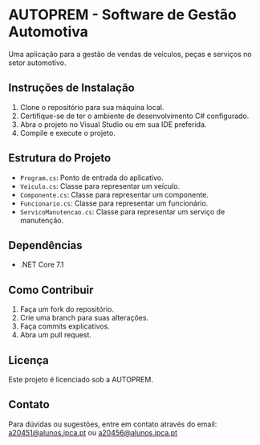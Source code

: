 # AUTOPREM - Software de Gestão Automotiva

Uma aplicação para a gestão de vendas de veículos, peças e serviços no setor automotivo.

## Instruções de Instalação

1. Clone o repositório para sua máquina local.
2. Certifique-se de ter o ambiente de desenvolvimento C# configurado.
3. Abra o projeto no Visual Studio ou em sua IDE preferida.
4. Compile e execute o projeto.

## Estrutura do Projeto

- `Program.cs`: Ponto de entrada do aplicativo.
- `Veiculo.cs`: Classe para representar um veículo.
- `Componente.cs`: Classe para representar um componente.
- `Funcionario.cs`: Classe para representar um funcionário.
- `ServicoManutencao.cs`: Classe para representar um serviço de manutenção.

## Dependências

- .NET Core 7.1

## Como Contribuir

1. Faça um fork do repositório.
2. Crie uma branch para suas alterações.
3. Faça commits explicativos.
4. Abra um pull request.

## Licença

Este projeto é licenciado sob a AUTOPREM. 

## Contato

Para dúvidas ou sugestões, entre em contato através do email: a20451@alunos.ipca.pt ou a20456@alunos.ipca.pt

